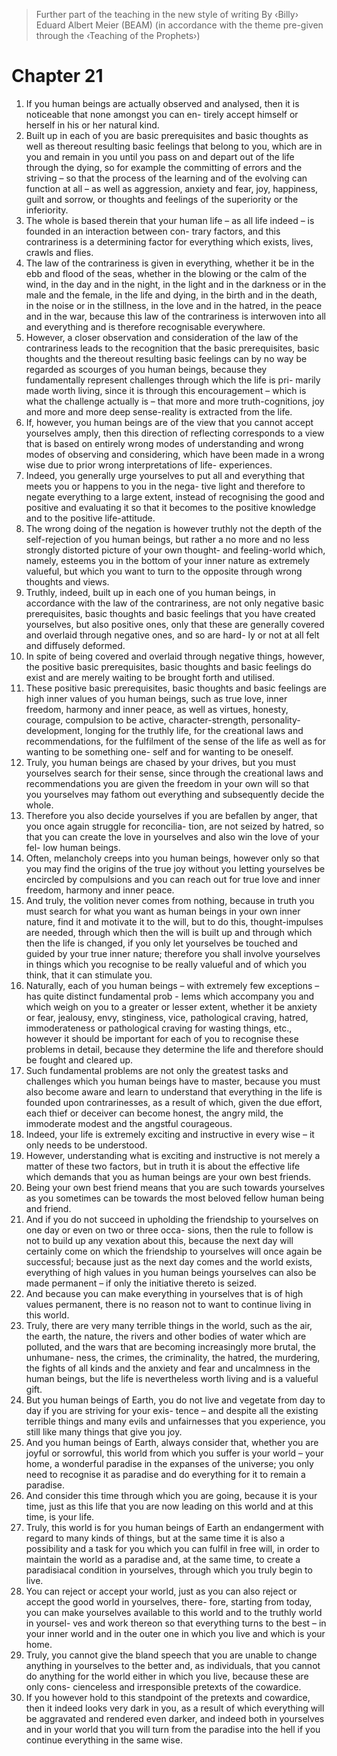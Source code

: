 > Further part of the teaching in the new style of writing By ‹Billy›
> Eduard Albert Meier (BEAM) (in accordance with the theme pre-given
> through the ‹Teaching of the Prophets›)

# Chapter 21
1) If you human beings are actually observed and analysed, then it is noticeable that none amongst you can en-
 tirely accept himself or herself in his or her natural kind.
2) Built up in each of you are basic prerequisites and basic thoughts as well as thereout resulting basic feelings
 that belong to you, which are in you and remain in you until you pass on and depart out of the life through
 the dying, so for example the committing of errors and the striving – so that the process of the learning and
 of the evolving can function at all – as well as aggression, anxiety and fear, joy, happiness, guilt and sorrow, or
 thoughts and feelings of the superiority or the inferiority.
3) The whole is based therein that your human life – as all life indeed – is founded in an interaction between con- trary factors, and this contrariness is a determining factor for everything which exists, lives, crawls and flies.
4) The law of the contrariness is given in everything, whether it be in the ebb and flood of the seas, whether in
 the blowing or the calm of the wind, in the day and in the night, in the light and in the darkness or in the male
 and the female, in the life and dying, in the birth and in the death, in the noise or in the stillness, in the love
 and in the hatred, in the peace and in the war, because this law of the contrariness is interwoven into all and
 everything and is therefore recognisable everywhere.
5) However, a closer observation and consideration of the law of the contrariness leads to the recognition that
 the basic prerequisites, basic thoughts and the thereout resulting basic feelings can by no way be regarded as
 scourges of you human beings, because they fundamentally represent challenges through which the life is pri-
 marily made worth living, since it is through this encouragement – which is what the challenge actually is –
 that more and more truth-cognitions, joy and more and more deep sense-reality is extracted from the life.
6) If, however, you human beings are of the view that you cannot accept yourselves amply, then this direction of
 reflecting corresponds to a view that is based on entirely wrong modes of understanding and wrong modes of
 observing and considering, which have been made in a wrong wise due to prior wrong interpretations of life-
 experiences.
7) Indeed, you generally urge yourselves to put all and everything that meets you or happens to you in the nega-
 tive light and therefore to negate everything to a large extent, instead of recognising the good and positive
 and evaluating it so that it becomes to the positive knowledge and to the positive life-attitude.
8) The wrong doing of the negation is however truthly not the depth of the self-rejection of you human beings,
 but rather a no more and no less strongly distorted picture of your own thought- and feeling-world which,
 namely, esteems you in the bottom of your inner nature as extremely valueful, but which you want to turn to
 the opposite through wrong thoughts and views.
9) Truthly, indeed, built up in each one of you human beings, in accordance with the law of the contrariness, are
 not only negative basic prerequisites, basic thoughts and basic feelings that you have created yourselves, but
 also positive ones, only that these are generally covered and overlaid through negative ones, and so are hard-
 ly or not at all felt and diffusely deformed.
10) In spite of being covered and overlaid through negative things, however, the positive basic prerequisites, basic
 thoughts and basic feelings do exist and are merely waiting to be brought forth and utilised.
11) These positive basic prerequisites, basic thoughts and basic feelings are high inner values of you human beings, such as true love, inner freedom, harmony and inner peace, as well as virtues, honesty, courage, compulsion
to be active, character-strength, personality-development, longing for the truthly life, for the creational laws
and recommendations, for the fulfilment of the sense of the life as well as for wanting to be something one- self and for wanting to be oneself.
12) Truly, you human beings are chased by your drives, but you must yourselves search for their sense, since
 through the creational laws and recommendations you are given the freedom in your own will so that you
 yourselves may fathom out everything and subsequently decide the whole.
13) Therefore you also decide yourselves if you are befallen by anger, that you once again struggle for reconcilia-
 tion, are not seized by hatred, so that you can create the love in yourselves and also win the love of your fel-
 low human beings.
14) Often, melancholy creeps into you human beings, however only so that you may find the origins of the true
 joy without you letting yourselves be encircled by compulsions and you can reach out for true love and inner
 freedom, harmony and inner peace.
15) And truly, the volition never comes from nothing, because in truth you must search for what you want as
 human beings in your own inner nature, find it and motivate it to the will, but to do this, thought-impulses
 are needed, through which then the will is built up and through which then the life is changed, if you only let
 yourselves be touched and guided by your true inner nature; therefore you shall involve yourselves in things
 which you recognise to be really valueful and of which you think, that it can stimulate you.
16) Naturally, each of you human beings – with extremely few exceptions – has quite distinct fundamental prob -
 lems which accompany you and which weigh on you to a greater or lesser extent, whether it be anxiety or fear,
 jealousy, envy, stinginess, vice, pathological craving, hatred, immoderateness or pathological craving for
 wasting things, etc., however it should be important for each of you to recognise these problems in detail,
 because they determine the life and therefore should be fought and cleared up.
17) Such fundamental problems are not only the greatest tasks and challenges which you human beings have to
 master, because you must also become aware and learn to understand that everything in the life is founded
 upon contrarinesses, as a result of which, given the due effort, each thief or deceiver can become honest, the
 angry mild, the immoderate modest and the angstful courageous.
18) Indeed, your life is extremely exciting and instructive in every wise – it only needs to be understood.
19) However, understanding what is exciting and instructive is not merely a matter of these two factors, but in
 truth it is about the effective life which demands that you as human beings are your own best friends.
20) Being your own best friend means that you are such towards yourselves as you sometimes can be towards the
 most beloved fellow human being and friend.
21) And if you do not succeed in upholding the friendship to yourselves on one day or even on two or three occa- sions, then the rule to follow is not to build up any vexation about this, because the next day will certainly
come on which the friendship to yourselves will once again be successful; because just as the next day comes
and the world exists, everything of high values in you human beings yourselves can also be made permanent
– if only the initiative thereto is seized.
22) And because you can make everything in yourselves that is of high values permanent, there is no reason not
 to want to continue living in this world.
23) Truly, there are very many terrible things in the world, such as the air, the earth, the nature, the rivers and other
 bodies of water which are polluted, and the wars that are becoming increasingly more brutal, the unhumane-
 ness, the crimes, the criminality, the hatred, the murdering, the fights of all kinds and the anxiety and fear and
 uncalmness in the human beings, but the life is nevertheless worth living and is a valueful gift.
24) But you human beings of Earth, you do not live and vegetate from day to day if you are striving for your exis-
 tence – and despite all the existing terrible things and many evils and unfairnesses that you experience, you
 still like many things that give you joy.
25) And you human beings of Earth, always consider that, whether you are joyful or sorrowful, this world from
 which you suffer is your world – your home, a wonderful paradise in the expanses of the universe; you only
 need to recognise it as paradise and do everything for it to remain a paradise.
26) And consider this time through which you are going, because it is your time, just as this life that you are now
 leading on this world and at this time, is your life.
27) Truly, this world is for you human beings of Earth an endangerment with regard to many kinds of things, but
 at the same time it is also a possibility and a task for you which you can fulfil in free will, in order to maintain
 the world as a paradise and, at the same time, to create a paradisiacal condition in yourselves, through which
 you truly begin to live.
28) You can reject or accept your world, just as you can also reject or accept the good world in yourselves, there-
 fore, starting from today, you can make yourselves available to this world and to the truthly world in yoursel-
 ves and work thereon so that everything turns to the best – in your inner world and in the outer one in which
 you live and which is your home.
29) Truly, you cannot give the bland speech that you are unable to change anything in yourselves to the better and,
 as individuals, that you cannot do anything for the world either in which you live, because these are only cons-
 cienceless and irresponsible pretexts of the cowardice.
 30) If you however hold to this standpoint of the pretexts and cowardice, then it indeed looks very dark in you, as a result of which everything will be aggravated and rendered even darker, and indeed both in yourselves and
in your world that you will turn from the paradise into the hell if you continue everything in the same wise.

